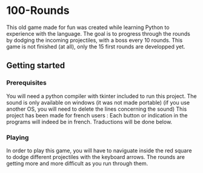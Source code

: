 # 100-Rounds

This old game made for fun was created while learning Python to experience with the language. The goal is to progress through the rounds by dodging the incoming projectiles, with a boss every 10 rounds.
This game is not finished (at all), only the 15 first rounds are developped yet.

## Getting started

### Prerequisites

You will need a python compiler with tkinter included to run this project.
The sound is only available on windows (it was not made portable) (if you use another OS, you will need to delete the lines concerning the sound)
This project has been made for french users : Each button or indication in the programs will indeed be in french. Traductions will be done below.

### Playing

In order to play this game, you will have to naviguate inside the red square to dodge different projectiles with the keyboard arrows. The rounds are getting more and more difficult as you run through them.
